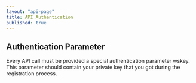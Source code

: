 ```yaml
---
layout: "api-page"
title: API Authentication
published: true
---
```


## Authentication Parameter

Every API call must be provided a special authentication parameter wskey. This parameter should contain your private key that you got during the registration process.
